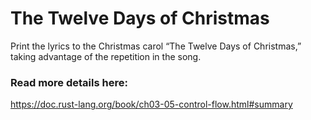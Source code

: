 # The Twelve Days of Christmas

Print the lyrics to the Christmas carol “The Twelve Days of Christmas,” taking advantage of the repetition in the song.

### Read more details here:

https://doc.rust-lang.org/book/ch03-05-control-flow.html#summary

